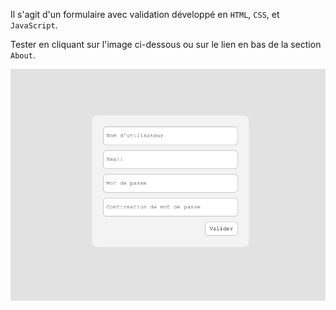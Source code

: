 Il s'agit d'un formulaire avec validation développé en `HTML`, `CSS`, et `JavaScript`.

Tester en cliquant sur l'image ci-dessous ou sur le lien en bas de la section `About`.

<a href = "https://yousoumar.github.io/form/"><img src = "images/screenshot.png"></img></a>

  

